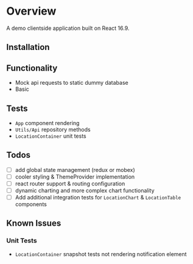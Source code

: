 # Overview
A demo clientside application built on React 16.9.

## Installation


## Functionality
- Mock api requests to static dummy database
- Basic

## Tests
- `App` component rendering
- `Utils/Api` repository methods
- `LocationContainer` unit tests


## Todos
- [ ] add global state management (redux or mobex)
- [ ] cooler styling & ThemeProvider implementation
- [ ] react router support & routing configuration
- [ ] dynamic charting and more complex chart functionality
- [ ] Add additional integration tests for `LocationChart` & `LocationTable` components

## Known Issues
### Unit Tests
- `LocationContainer` snapshot tests not rendering notification element